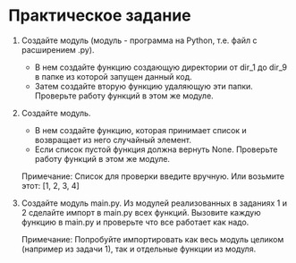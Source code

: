 # Практическое задание
1. Создайте модуль (модуль - программа на Python, т.е. файл с расширением .py). 
    * В нем создайте функцию создающую директории от dir_1 до dir_9 в папке из которой запущен данный код.
    * Затем создайте вторую функцию удаляющую эти папки. Проверьте работу функций в этом же модуле.
1. Создайте модуль. 
    * В нем создайте функцию, которая принимает список и возвращает из него случайный элемент.
    * Если список пустой функция должна вернуть None. Проверьте работу функций в этом же модуле.
    
    Примечание: Список для проверки введите вручную. Или возьмите этот: [1, 2, 3, 4]
1. Создайте модуль main.py. Из модулей реализованных в заданиях 1 и 2 сделайте импорт в main.py всех функций. Вызовите каждую функцию в main.py и проверьте что все работает как надо.

    Примечание: Попробуйте импортировать как весь модуль целиком (например из задачи 1), так и отдельные функции из модуля.

